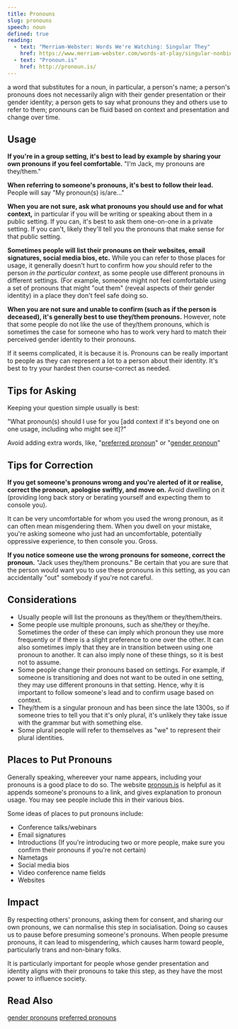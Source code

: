 ```yaml
---
title: Pronouns
slug: pronouns
speech: noun
defined: true
reading:
  - text: "Merriam-Webster: Words We're Watching: Singular They"
    href: https://www.merriam-webster.com/words-at-play/singular-nonbinary-they
  - text: "Pronoun.is"
    href: http://pronoun.is/
---
```

a word that substitutes for a noun, in particular, a person's name; a person's pronouns does not necessarily align with their gender presentation or their gender identity; a person gets to say what pronouns they and others use to refer to them; pronouns can be fluid based on context and presentation and change over time.

## Usage
**If you're in a group setting, it's best to lead by example by sharing your own pronouns if you feel comfortable.** "I'm Jack, my pronouns are they/them."

**When referring to someone's pronouns, it's best to follow their lead.** People will say "My pronoun(s) is/are..."

**When you are not sure, ask what pronouns you should use and for what context,** in particular if you will be writing or speaking about them in a public setting. If you can, it's best to ask them one-on-one in a private setting. If you can't, likely they'll tell you the pronouns that make sense for that public setting.

**Sometimes people will list their pronouns on their websites, email signatures, social media bios, etc.** While you can refer to those places for usage, it generally doesn't hurt to confirm how _you_ should refer to the person _in the particular context_, as some people use different pronouns in different settings. (For example, someone might not feel comfortable using a set of pronouns that might "out them" (reveal aspects of their gender identity) in a place they don't feel safe doing so.

**When you are not sure and unable to confirm (such as if the person is deceased), it's generally best to use they/them pronouns.** However, note that some people do not like the use of they/them pronouns, which is sometimes the case for someone who has to work very hard to match their perceived gender identity to their pronouns.

If it seems complicated, it is because it is. Pronouns can be really important to people as they can represent a lot to a person about their identity. It's best to try your hardest then course-correct as needed.

## Tips for Asking
Keeping your question simple usually is best:

"What pronoun(s) should I use for you [add context if it's beyond one on one usage, including who might see it]?"

Avoid adding extra words, like, "[preferred pronoun](/definitions/preferred-pronoun)" or "[gender pronoun](gender-pronoun)"

## Tips for Correction
**If you get someone's pronouns wrong and you're alerted of it or realise, correct the pronoun, apologise swiftly, and move on.** Avoid dwelling on it (providing long back story or berating yourself and expecting them to console you).

It can be very uncomfortable for whom you used the wrong pronoun, as it can often mean misgendering them. When you dwell on your mistake, you're asking someone who just had an uncomfortable, potentially oppressive experience, to then console you. Gross.

**If you notice someone use the wrong pronouns for someone, correct the pronoun.** "Jack uses they/them pronouns." Be certain that you are sure that the person would want you to use these pronouns in this setting, as you can accidentally "out" somebody if you're not careful.

## Considerations
- Usually people will list the pronouns as they/them or they/them/theirs.
- Some people use multiple pronouns, such as she/they or they/he. Sometimes the order of these can imply which pronoun they use more frequently or if there is a slight preference to one over the other. It can also sometimes imply that they are in transition between using one pronoun to another. It can also imply none of these things, so it is best not to assume.
- Some people change their pronouns based on settings. For example, if someone is transitioning and does not want to be outed in one setting, they may use different pronouns in that setting. Hence, why it is important to follow someone's lead and to confirm usage based on context.
- They/them is a singular pronoun and has been since the late 1300s, so if someone tries to tell you that it's only plural, it's unlikely they take issue with the grammar but with something else.
- Some plural people will refer to themselves as "we" to represent their plural identities.

## Places to Put Pronouns
Generally speaking, whereever your name appears, including your pronouns is a good place to do so. The website [pronoun.is](https://pronoun.is) is helpful as it appends someone's pronouns to a link, and gives explanation to pronoun usage. You may see people include this in their various bios.

Some ideas of places to put pronouns include:
- Conference talks/webinars
- Email signatures
- Introductions (If you're introducing two or more people, make sure you confirm their pronouns if you're not certain)
- Nametags
- Social media bios
- Video conference name fields
- Websites

## Impact
By respecting others' pronouns, asking them for consent, and sharing our own pronouns, we can normalise this step in socialisation. Doing so causes us to pause before presuming someone's pronouns. When people presume pronouns, it can lead to misgendering, which causes harm toward people, particularly trans and non-binary folks.

It is particularly important for people whose gender presentation and identity aligns with their pronouns to take this step, as they have the most power to influence society.


## Read Also
[gender pronouns](/definitions/gender-pronouns)
[preferred pronouns](/definitions/preferred-pronouns)